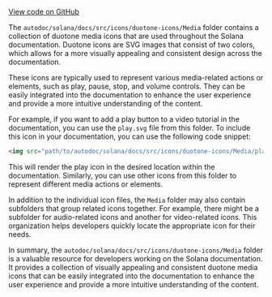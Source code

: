 [View code on GitHub](https://github.com/solana-labs/solana/tree/master/na/docs/src/icons/duotone-icons/Media)

The `autodoc/solana/docs/src/icons/duotone-icons/Media` folder contains a collection of duotone media icons that are used throughout the Solana documentation. Duotone icons are SVG images that consist of two colors, which allows for a more visually appealing and consistent design across the documentation.

These icons are typically used to represent various media-related actions or elements, such as play, pause, stop, and volume controls. They can be easily integrated into the documentation to enhance the user experience and provide a more intuitive understanding of the content.

For example, if you want to add a play button to a video tutorial in the documentation, you can use the `play.svg` file from this folder. To include this icon in your documentation, you can use the following code snippet:

```html
<img src="path/to/autodoc/solana/docs/src/icons/duotone-icons/Media/play.svg" alt="Play" />
```

This will render the play icon in the desired location within the documentation. Similarly, you can use other icons from this folder to represent different media actions or elements.

In addition to the individual icon files, the `Media` folder may also contain subfolders that group related icons together. For example, there might be a subfolder for audio-related icons and another for video-related icons. This organization helps developers quickly locate the appropriate icon for their needs.

In summary, the `autodoc/solana/docs/src/icons/duotone-icons/Media` folder is a valuable resource for developers working on the Solana documentation. It provides a collection of visually appealing and consistent duotone media icons that can be easily integrated into the documentation to enhance the user experience and provide a more intuitive understanding of the content.
